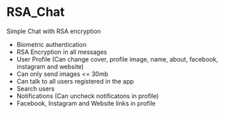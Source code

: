 # RSA_Chat

Simple Chat with RSA encryption


* Biometric authentication
* RSA Encryption in all messages
* User Profile (Can change cover, profile image, name, about, facebook, instagram and website)
* Can only send images <= 30mb
* Can talk to all users registered in the app
* Search users
* Notifications (Can uncheck notificatons in profile)
* Facebook, Instagram and Website links in profile

